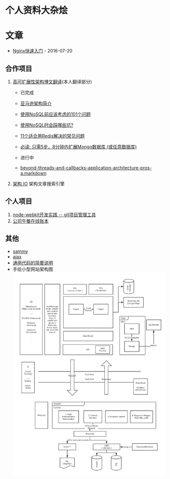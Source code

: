 # 个人资料大杂烩

# 文章
- [Nginx快速入门](https://github.com/rainbow494/blog.zuoshachi.com/doc/nginx-quick-guid.md) - 2016-07-20

## 合作项目
1. [高可扩展性架构博文翻译](https://github.com/aaronz/arch)(本人翻译部分)
    - 已完成
    - [亚马逊架构简介 ](http://jiagou.io/docs/amazon-architecure.markdown)
    - [使用NoSQL前应该考虑的101个问题](http://jiagou.io/docs/101-questions-to-ask-when-considering-a-nosql-database.html)
    - [使用NoSQL时会踩哪些坑?](http://jiagou.io/docs/what-the-heck-are-you-actually-using-nosql-for.html)
    - [11个适合用Redis解决的常见问题](http://jiagou.io/docs/11-common-web-use-cases-solved-in-redis.html)
    - [必读: 只需5步，8分钟内扩展Mongo数据库 (或任意数据库)](http://jiagou.io/docs/must-see-5-steps-to-scaling-mongodb-or-any-db-in-8-minutes.html)

    - 进行中
    - [beyond-threads-and-callbacks-application-architecture-pros-a.markdown](https://github.com/rainbow494/arch-translation/blob/master/_drafts/beyond-threads-and-callbacks-application-architecture-pros-a.markdown)
    
1. [架构.IO](http://jiagou.io) 架构文章搜索引擎

## 个人项目
1. [node-webkit开发实践 -- git项目管理工具](https://github.com/rainbow494/git-helper)
1. [公司午餐在线账本](https://github.com/rainbow494/lunch)

## 其他
- [sammy](https://github.com/rainbow494/blog.zuoshachi.com/tree/master/examples/url-route/sammy)
- [ajax](https://github.com/rainbow494/blog.zuoshachi.com/tree/master/examples/ajax)
- [通用代码的简要说明](https://github.com/rainbow494/blog.zuoshachi.com/tree/master/doc/blog.zuoshachi.com.md)
- 手绘小型网站架构图
 ![](https://github.com/rainbow494/blog.zuoshachi.com/blob/master/img/architectural.png)
